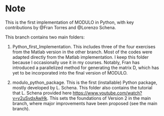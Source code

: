# Note

This is the first implementation of MODULO in Python, with key contributions by @Fran Torres and @Lorenzo Schena.

This branch contains two main folders:

1. Python_first_Implementation. This includes three of the four exercises from the Matlab version in the other branch. Most of the codes were adapted directly from the Matlab implementation. I keep this folder because I occasionally use it in my courses. Notably, Fran has introduced a parallelized method for generating the matrix D, which has yet to be incorporated into the final version of MODULO.

2. modulo_python_package. This is the first (installable) Python package, mostly developed by L. Schena. This folder also contains the tutorial that L. Schena provided here https://www.youtube.com/watch?v=y2uSvdxAwHk. This sets the foundations of Version 2 in the main branch, where major improvements have been proposed (see the main branch).



